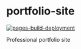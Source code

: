# portfolio-site

[![pages-build-deployment](https://github.com/richardpordan/portfolio-site/actions/workflows/pages/pages-build-deployment/badge.svg)](https://github.com/richardpordan/portfolio-site/actions/workflows/pages/pages-build-deployment)

Professional portfolio site
